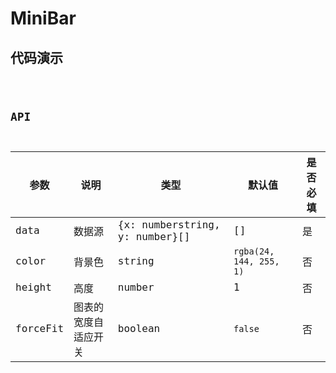# MiniBar

## 代码演示

<code src="../../../src/components/Charts/MiniBar/demo/miniBar.tsx" />

## API

| 参数     | 说明                 | 类型                           | 默认值                  | 是否必填 |
| -------- | -------------------- | ------------------------------ | ----------------------- | -------- |
| data     | 数据源               | {x: numberstring, y: number}[] | []                      | 是       |
| color    | 背景色               | string                         | `rgba(24, 144, 255, 1)` | 否       |
| height   | 高度                 | number                         | 1                       | 否       |
| forceFit | 图表的宽度自适应开关 | boolean                        | `false`                 | 否       |
